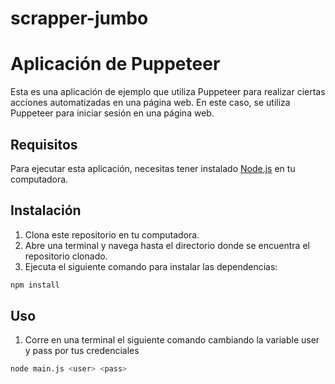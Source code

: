 # scrapper-jumbo

# Aplicación de Puppeteer

Esta es una aplicación de ejemplo que utiliza Puppeteer para realizar ciertas acciones automatizadas en una página web. En este caso, se utiliza Puppeteer para iniciar sesión en una página web.

## Requisitos

Para ejecutar esta aplicación, necesitas tener instalado [Node.js](https://nodejs.org/es/) en tu computadora.

## Instalación

1. Clona este repositorio en tu computadora.
2. Abre una terminal y navega hasta el directorio donde se encuentra el repositorio clonado.
3. Ejecuta el siguiente comando para instalar las dependencias:

```bash
npm install
```

## Uso

1. Corre en una terminal el siguiente comando cambiando la variable user y pass por tus credenciales

```bash
node main.js <user> <pass>
```